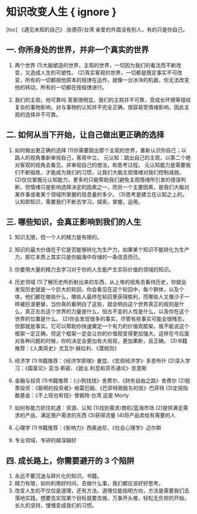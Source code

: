# 知识改变人生 { ignore }

[toc]
《遇见未知的自己》.张德芬/台湾
亲爱的外面没有别人，有的只是你自己。

## 一. 你所身处的世界，并非一个真实的世界

1. 两个世界
   (1)大脑塑造的世界，主观的世界，一切因为我们的看法而不断改变，又造成人生的可塑性。
   (2)真实客观的世界，一切都是既定事实不可改变，所有的一切都按他原本的规律在运作，就像一台冰冷的机器，你无法改变他的转动，所有的一切都在按规律进行。

2. 我们的主观，他可靠吗
   答案很明显，我们的主观并不可靠，受成长环境等错综复杂的事物影响，对与事物的认知并不完全正确，很容易受情绪影响，因此主观的选择并不可靠。

## 二. 如何从当下开始，让自己做出更正确的选择

1. 如何做出更正确的选择
   (1)你需要跳出那个主观的世界，重新认识你自己；以路人的视角重新审视自己，客观中立。
   元认知：跳出自己的主观，以第二个绝对客观的视角去看见，并审视自己的想法，和思考过程。
   元认知能力是需要我们不断锻炼，才能成为我们的习惯，让我们大脑主观情绪对我们控制减弱。
   (2)仅仅掌握元认知能力，更多的只能帮助我们避免主观情绪所引发的错误判断，但情绪只是影响选择决定的因素之一，而另一个主要因素，是我们大脑对某件事或者某个领域所掌握的信息量的多少。
   (3)思考是建立在认知之上的。认知即知识，需要我们不断去学习，探索，掌握，运用。

## 三. 哪些知识，会真正影响到我们的人生

1. 知识无限，但一个人的精力是有限的。
2. 知识的最大价值在于它是否能够转化为生产力，如果某个知识不能转化为生产力，那它本质上其实只是你脑海中存储的一条信息而已。
3. 你要用大量的精力去学习对于你的人生能产生实际价值的领域的知识。
4. 历史领域
   (1)了解历史所折射出来的东西，从上帝的视角去看待历史，你就会发现历史就是一个巨大的轮回，你会看见在这个轮回中，每个群体，以及个体，他们都在做些什么，哪些人最终在轮回里获得胜利，而哪些人又像沙子一样被巨浪更替，当你真的看明白了这些，就会明白这个世界真正的规则是什么，真正左右这个世界的力量是什么，恒古不变的人性是什么，以及你在这个世界的位置是什么。
   (2)你会发现很多的事实，尽管有些事实可能会很残忍，但那就是事实。它可以帮助你快速奠定一个有力的价值观框架。我不能说这个框架一定正确，但这个框架一定会让你的价值观变得更加强大。这样在今后面对各种问题的时候，你的决定会更加有大局观，更加果断，且正确。
   (3)书籍推荐：《人类简史》· 尤瓦尔·赫拉利、《潜规则》

5. 经济学
   (1)书籍推荐：《经济学原理》· 曼昆、《宏观经济学》· 多恩布什
   (2)深入学习：《国富论》· 亚当·斯密、《就业.利息和货币通论》· 凯恩斯

6. 金融与投资
   (1)书籍推荐：《小狗钱钱》· 舍费尔、《财务自由之路》· 舍费尔
   (2)股票投资：《聪明的投资者》· 格雷厄姆、《巴菲特致股东的信》· 巴菲特
   (3)定投指数基金：《不上班也有钱》· 曾婉玲·台湾
   这是 Morty

7. 如何有能力抓住机遇：资源、认知
   (1)找到需求/商机/蓝海市场
   (2)提供满足需求的产品，满足用户需求的东西
   (3)获得流量
   (4)将产品卖给有需要的人

8. 心理学
   (1)书籍推荐：《影响力》· 西奥迪尼、《社会心理学》· 迈尔斯

9. 专业领域，专研的越深越好

## 四. 成长路上，你需要避开的 3 个陷阱

1. 永远不要沉迷与碎片化的知识。书籍。
2. 精力有限，如何利用好时间，去做什么事，我们都应该好好思考。
3. 改变人生的不仅仅是道理，还有方法。道理仅能指明方向，方法是需要我们去落地实践，想要去实现某个目标就要去做，万事开头难，轻松无负担的开始，长久的坚持，慢慢变成我们的习惯。
